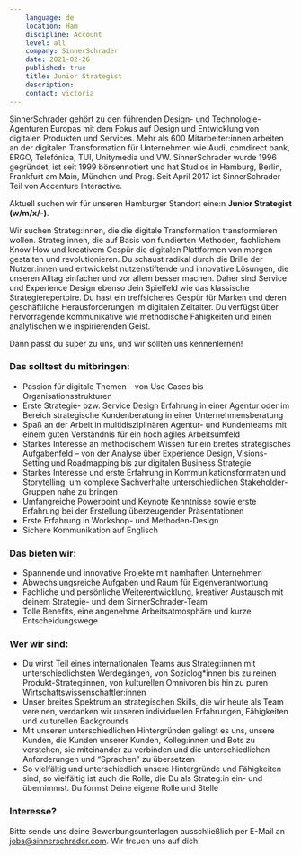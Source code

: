 ```yaml
---
    language: de
    location: Ham
    discipline: Account
    level: all
    company: SinnerSchrader
    date: 2021-02-26
    published: true
    title: Junior Strategist
    description: 
    contact: victoria
---
```


SinnerSchrader gehört zu den führenden Design- und Technologie-Agenturen Europas mit dem Fokus auf Design und Entwicklung von digitalen Produkten und Services. Mehr als 600 Mitarbeiter:innen arbeiten an der digitalen Transformation für Unternehmen wie Audi, comdirect bank, ERGO, Telefónica, TUI, Unitymedia und VW. SinnerSchrader wurde 1996 gegründet, ist seit 1999 börsennotiert und hat Studios in Hamburg, Berlin, Frankfurt am Main, München und Prag. Seit April 2017 ist SinnerSchrader Teil von Accenture Interactive.

Aktuell suchen wir für unseren Hamburger Standort eine:n **Junior Strategist (w/m/x/-)**.

Wir suchen Strateg:innen, die die digitale Transformation transformieren wollen. Strateg:innen, die auf Basis von fundierten Methoden, fachlichem Know How und kreativem Gespür die digitalen Plattformen von morgen gestalten und revolutionieren. Du schaust radikal durch die Brille der Nutzer:innen und entwickelst nutzenstiftende und innovative Lösungen, die unseren Alltag einfacher und vor allem besser machen. Daher sind Service und Experience Design ebenso dein Spielfeld wie das klassische Strategierepertoire. Du hast ein treffsicheres Gespür für Marken und deren geschäftliche Herausforderungen im digitalen Zeitalter. Du verfügst über hervorragende kommunikative wie methodische Fähigkeiten und einen analytischen wie inspirierenden Geist.

Dann passt du super zu uns, und wir sollten uns kennenlernen!

### Das solltest du mitbringen:

- Passion für digitale Themen – von Use Cases bis Organisationsstrukturen
- Erste Strategie- bzw. Service Design Erfahrung in einer Agentur oder im Bereich strategische Kundenberatung in einer Unternehmensberatung
- Spaß an der Arbeit in multidisziplinären Agentur- und Kundenteams mit einem guten Verständnis für ein hoch agiles Arbeitsumfeld
- Starkes Interesse an methodischem Wissen für ein breites strategisches Aufgabenfeld – von der Analyse über Experience Design, Visions-Setting und Roadmapping bis zur digitalen Business Strategie
- Starkes Interesse und erste Erfahrung in Kommunikationsformaten und Storytelling, um komplexe Sachverhalte unterschiedlichen Stakeholder-Gruppen nahe zu bringen
- Umfangreiche Powerpoint und Keynote Kenntnisse sowie erste Erfahrung bei der Erstellung überzeugender Präsentationen
- Erste Erfahrung in Workshop- und Methoden-Design
- Sichere Kommunikation auf Englisch

### Das bieten wir:

- Spannende und innovative Projekte mit namhaften Unternehmen
- Abwechslungsreiche Aufgaben und Raum für Eigenverantwortung
- Fachliche und persönliche Weiterentwicklung, kreativer Austausch mit deinem Strategie- und dem SinnerSchrader-Team
- Tolle Benefits, eine angenehme Arbeitsatmosphäre und kurze Entscheidungswege

### Wer wir sind:

- Du wirst Teil eines internationalen Teams aus Strateg:innen mit unterschiedlichsten Werdegängen, von Soziolog*innen bis zu reinen Produkt-Strateg:innen, von kulturellen Omnivoren bis hin zu puren Wirtschaftswissenschaftler:innen
- Unser breites Spektrum an strategischen Skills, die wir heute als Team vereinen, verdanken wir unseren individuellen Erfahrungen, Fähigkeiten und kulturellen Backgrounds
- Mit unseren unterschiedlichen Hintergründen gelingt es uns, unsere Kunden, die Kunden unserer Kunden, Kolleg:innen und Bots zu verstehen, sie miteinander zu verbinden und die unterschiedlichen Anforderungen und “Sprachen” zu übersetzen
- So vielfältig und unterschiedlich unsere Hintergründe und Fähigkeiten sind, so vielfältig ist auch die Rolle, die Du als Strateg:in ein- und übernimmst. Du formst Deine eigene Rolle und Stelle

### Interesse?
 
Bitte sende uns deine Bewerbungsunterlagen ausschließlich per E-Mail an <jobs@sinnerschrader.com>. Wir freuen uns auf dich.
